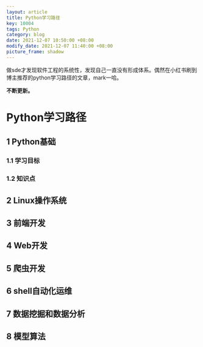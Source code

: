 ```yaml
---
layout: article
title: Python学习路径
key: 10004
tags: Python
category: blog
date: 2021-12-07 10:50:00 +08:00
modify_date: 2021-12-07 11:40:00 +08:00
picture_frame: shadow
---
```


做sde才发现软件工程的系统性，发现自己一直没有形成体系。偶然在小红书刷到博主推荐的python学习路径的文章，mark一哈。

**不断更新。**
<!--more-->
# Python学习路径

## 1 Python基础
### 1.1 学习目标
### 1.2 知识点
## 2 Linux操作系统
## 3 前端开发
## 4 Web开发
## 5 爬虫开发
## 6 shell自动化运维
## 7 数据挖掘和数据分析
## 8 模型算法
